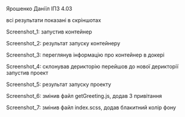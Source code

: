 
Ярошенко Даніїл ІПЗ 4.03

всі результати показані в скріншотах

Screenshot_1:
    запустив контейнер

Screenshot_2:
    результат запуску контейнеру

Screenshot_3:
    переглянув інформацію про контейнер в докері

Screenshot_4:
    склонував дерикторію 
    перейшов до нової дерикторії
    запустив проект

Screenshot_5:
    результат запуску проекту

Screenshot_6:
    змінив файл getGreeting.js, додав 3 привітання

Screenshot_7:
    змінив файл index.scss, додав блакитний колір фону
  


